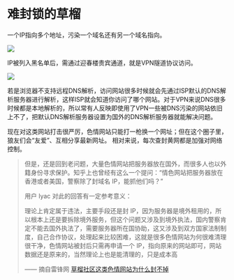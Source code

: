 # 难封锁的草榴

一个IP指向多个地址，污染一个域名还有另一个域名指向。

![](https://raw.githubusercontent.com/loremwalker/fq-book/master/.gitbook/assets/2018-05-02_002837.png)

IP被列入黑名单后，需通过迎春楼贵宾通道，就是VPN隧道协议访问。

![](https://raw.githubusercontent.com/loremwalker/fq-book/master/.gitbook/assets/2018-05-02_002021.png)

若是浏览器不支持远程DNS解析，访问网站很多时候就会先通过ISP默认的DNS解析服务器进行解析，这样ISP就会知道你访问了哪个网站。对于VPN来说DNS很多时候都是本地解析的，所以常有人反映即使用了VPN一些被DNS污染的网站依旧上不了，把默认DNS解析服务器设置为国外的DNS解析服务器就能解决问题。

现在对这类网站打击很严厉，色情网站只能打一枪换一个网址；但在这个圈子里，狼友们会“友爱”、互相分享最新网址。 相对来说，每次查封黄网都是加强对网络控制。

> 但是，还是回到老问题，大量色情网站把服务器放在国外，而很多人也以外籍身份寻求保护。知乎上也曾经有这么一个提问：“情色网站把服务器放在香港或者美国，警察除了封域名 IP，能抓他们吗？”
>
> 用户 lyac 对此的回答有一定参考意义：
>
> 理论上肯定属于违法，主要手段还是封 IP，因为服务器是境外租用的，所以根本上还是要拆除境外服务，但这个问题又涉及到境外执法，国内警察肯定不能去国外执法了，需要服务器所在国协助，这又涉及到双方国家法制制度，自己合作协议，处理起来比较困难，这就是很多色情网站为何很难清理很干净，色情网站被封后只需再申请一个 IP，指向原来的网站即可，网站数据还是原来的，当然理论上也是能清理的，只是成本高
>
> —— 摘自雷锋网  [草榴社区这类色情网站为什么封不掉 ](https://www.leiphone.com/news/201612/isY4iUwVGppRMsZA.html)



